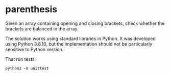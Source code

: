 # parenthesis

Given an array containing opening and closing brackets, check whether the brackets are balanced in the array.

The solution works using standard libraries in Python. It was developed using Python 3.8.10, but the implementation should not be particularly sensitive to Python version.

That run tests:

```
python3 -m unittest
```
